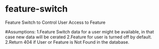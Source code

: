 # feature-switch
Feature Switch to Control User Access to Feature


#Assumptions:
1.Feature Switch data for a user might be available, in that case new data will be cerated
2.Feature for user is turned off by default.
2.Return 404 if User or Feature is Not Found in the database.
